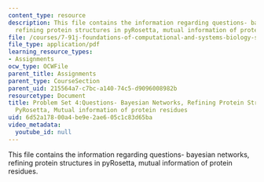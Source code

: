 ```yaml
---
content_type: resource
description: This file contains the information regarding questions- bayesian networks,
  refining protein structures in pyRosetta, mutual information of protein residues.
file: /courses/7-91j-foundations-of-computational-and-systems-biology-spring-2014/6d52a17800a4be9e2ae605c1c83d65ba_MIT7_91JS14_pset4_ques.pdf
file_type: application/pdf
learning_resource_types:
- Assignments
ocw_type: OCWFile
parent_title: Assignments
parent_type: CourseSection
parent_uid: 215564a7-c7bc-a140-74c5-d9096008982b
resourcetype: Document
title: Problem Set 4:Questions- Bayesian Networks, Refining Protein Structures in
  PyRosetta, Mutual information of protein residues
uid: 6d52a178-00a4-be9e-2ae6-05c1c83d65ba
video_metadata:
  youtube_id: null
---
```

This file contains the information regarding questions- bayesian networks, refining protein structures in pyRosetta, mutual information of protein residues.